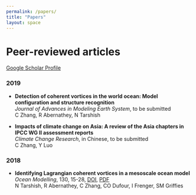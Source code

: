```yaml
---
permalink: /papers/
title: "Papers"
layout: space
---
```

# Peer-reviewed articles

[Google Scholar Profile](https://scholar.google.com/citations?user=oam2ZBkAAAAJ&hl=en)

### 2019

*  **Detection of coherent vortices in the world ocean: Model configuration and structure recognition**  
   *Journal of Advances in Modeling Earth System*, to be submitted  
   C Zhang, R Abernathey, N Tarshish

*  **Impacts of climate change on Asia: A review of the Asia chapters in IPCC WG II assessment reports**  
   *Climate Change Research*, in Chinese, to be submitted  
   C Zhang, Y Luo

### 2018

*  **Identifying Lagrangian coherent vortices in a mesoscale ocean model**  
   *Ocean Modelling*, 130, 15-28, [DOI][d1], [PDF][p1]  
   N Tarshish, R Abernathey, C Zhang, CO Dufour, I Frenger, SM Griffies

   [d1]: https://doi.org/10.1016/j.ocemod.2018.07.001
   [p1]: /files/tarshish_2018.pdf
